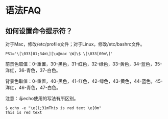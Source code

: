 # 语法FAQ

## 如何设置命令提示符？

对于Mac，修改/etc/profile文件；对于Linux，修改/etc/bashrc文件。

```
PS1='\[\033[01;34m\][\u@mac \W]\$ \[\033[00m\]'
```

前景色取值：0-重置，30-黑色，31-红色，32-绿色，33-黄色，34-蓝色，35-洋红，36-青色，37-白色。

背景色取值：0-重置，40-黑色，41-红色，42-绿色，43-黄色，44-蓝色，45-洋红，46-青色，47-白色。

注意：与echo使用的写法有所区别。

```
$ echo -e "\e[1;31mThis is red text \e[0m"
This is red text
```

